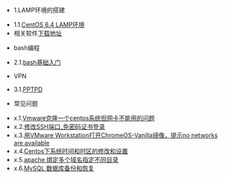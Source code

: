 * 1.LAMP环境的搭建
 - 1.1.[CentOS 6.4 LAMP环境](1.1.md)
 - 相关软件[下载地址](0.0.md)
* bash编程
 - 2.1.[bash基础入门](2.1.md)
* VPN
 - 3.1.[PPTPD](3.1.md)
* 常见问题
 - x.1.[Vmware克隆一个centos系统但网卡不能用的问题](x.1.md)
 - x.2.[修改SSH端口_免密码证书登录](x.2.md)
 - x.3.[用VMware Workstation打开ChromeOS-Vanilla镜像，提示no networks are available](x.3.md)
 - x.4.[Centos下系统时间和时区的修改和设置](x.4.md)
 - x.5.[apache 绑定多个域名指定不同目录](x.5.md)
 - x.6.[MySQL 数据库备份和恢复](x.6.md)
 
